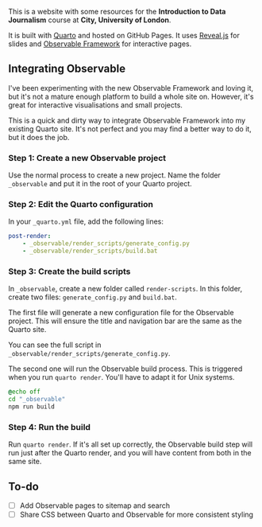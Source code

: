 This is a website with some resources for the **Introduction to Data Journalism** course at **City, University of London**.

It is built with [Quarto](https://quarto.org/) and hosted on GitHub Pages. It uses [Reveal.js](https://revealjs.com/) for slides and [Observable Framework](https://observablehq.com/framework/) for interactive pages.

## Integrating Observable

I've been experimenting with the new Observable Framework and loving it, but it's not a mature enough platform to build a whole site on. However, it's great for interactive visualisations and small projects.

This is a quick and dirty way to integrate Observable Framework into my existing Quarto site. It's not perfect and you may find a better way to do it, but it does the job.

### Step 1: Create a new Observable project

Use the normal process to create a new project. Name the folder `_observable` and put it in the root of your Quarto project.

### Step 2: Edit the Quarto configuration

In your `_quarto.yml` file, add the following lines:

```yaml
post-render: 
    - _observable/render_scripts/generate_config.py
    - _observable/render_scripts/build.bat
```

### Step 3: Create the build scripts

In `_observable`, create a new folder called `render-scripts`. In this folder, create two files: `generate_config.py` and `build.bat`.

The first file will generate a new configuration file for the Observable project. This will ensure the title and navigation bar are the same as the Quarto site.

You can see the full script in `_observable/render_scripts/generate_config.py`.

The second one will run the Observable build process. This is triggered when you run `quarto render`. You'll have to adapt it for Unix systems.

```bat
@echo off
cd "_observable"
npm run build
```

### Step 4: Run the build

Run `quarto render`. If it's all set up correctly, the Observable build step will run just after the Quarto render, and you will have content from both in the same site.

## To-do
- [ ] Add Observable pages to sitemap and search
- [ ] Share CSS between Quarto and Observable for more consistent styling